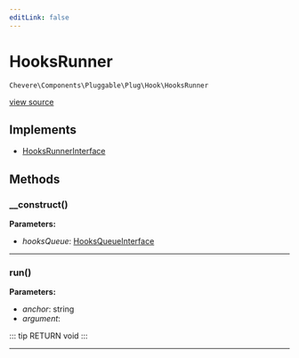 ```yaml
---
editLink: false
---
```


# HooksRunner

`Chevere\Components\Pluggable\Plug\Hook\HooksRunner`

[view source](https://github.com/chevere/chevere/blob/master/src/Chevere/Components/Pluggable/Plug/Hook/HooksRunner.php)

## Implements

- [HooksRunnerInterface](../../../../Interfaces/Pluggable/Plug/Hook/HooksRunnerInterface.md)

## Methods

### __construct()

**Parameters:**

- *hooksQueue*: [HooksQueueInterface](../../../../Interfaces/Pluggable/Plug/Hook/HooksQueueInterface.md)

---

### run()

**Parameters:**

- *anchor*: string
- *argument*: 

::: tip RETURN
void
:::

---
